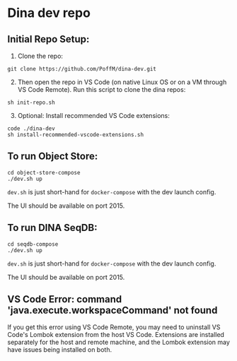# Dina dev repo

## Initial Repo Setup:

1. Clone the repo:
```
git clone https://github.com/PoffM/dina-dev.git
```

2. Then open the repo in VS Code (on native Linux OS or on a VM through VS Code Remote). Run this script to clone the dina repos:
```
sh init-repo.sh
```

3. Optional: Install recommended VS Code extensions:

```
code ./dina-dev
sh install-recommended-vscode-extensions.sh
``` 

## To run Object Store:

```
cd object-store-compose
./dev.sh up
```

`dev.sh` is just short-hand for `docker-compose` with the dev launch config.

The UI should be available on port 2015.

## To run DINA SeqDB:

```
cd seqdb-compose
./dev.sh up
```

`dev.sh` is just short-hand for `docker-compose` with the dev launch config.

The UI should be available on port 2015.

## VS Code Error: command 'java.execute.workspaceCommand' not found

If you get this error using VS Code Remote, you may need to uninstall VS Code's Lombok extension from the host VS Code.
Extensions are installed separately for the host and remote machine, and the Lombok extension may have issues being installed on both.
